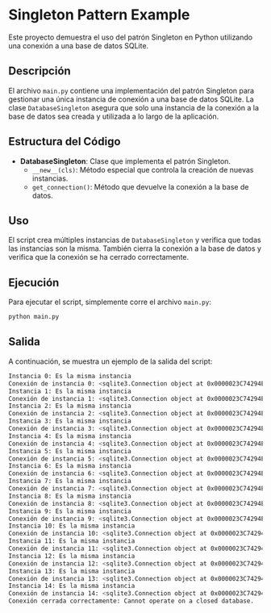 # Singleton Pattern Example

Este proyecto demuestra el uso del patrón Singleton en Python utilizando una conexión a una base de datos SQLite.

## Descripción

El archivo `main.py` contiene una implementación del patrón Singleton para gestionar una única instancia de conexión a una base de datos SQLite. La clase `DatabaseSingleton` asegura que solo una instancia de la conexión a la base de datos sea creada y utilizada a lo largo de la aplicación.

## Estructura del Código

- **DatabaseSingleton**: Clase que implementa el patrón Singleton.
  - `__new__(cls)`: Método especial que controla la creación de nuevas instancias.
  - `get_connection()`: Método que devuelve la conexión a la base de datos.

## Uso

El script crea múltiples instancias de `DatabaseSingleton` y verifica que todas las instancias son la misma. También cierra la conexión a la base de datos y verifica que la conexión se ha cerrado correctamente.

## Ejecución

Para ejecutar el script, simplemente corre el archivo `main.py`:

```bash
python main.py
```

## Salida

A continuación, se muestra un ejemplo de la salida del script:
  
  ```bash
Instancia 0: Es la misma instancia
Conexión de instancia 0: <sqlite3.Connection object at 0x0000023C74294E50>
Instancia 1: Es la misma instancia
Conexión de instancia 1: <sqlite3.Connection object at 0x0000023C74294E50>
Instancia 2: Es la misma instancia
Conexión de instancia 2: <sqlite3.Connection object at 0x0000023C74294E50>
Instancia 3: Es la misma instancia
Conexión de instancia 3: <sqlite3.Connection object at 0x0000023C74294E50>
Instancia 4: Es la misma instancia
Conexión de instancia 4: <sqlite3.Connection object at 0x0000023C74294E50>
Instancia 5: Es la misma instancia
Conexión de instancia 5: <sqlite3.Connection object at 0x0000023C74294E50>
Instancia 6: Es la misma instancia
Conexión de instancia 6: <sqlite3.Connection object at 0x0000023C74294E50>
Instancia 7: Es la misma instancia
Conexión de instancia 7: <sqlite3.Connection object at 0x0000023C74294E50>
Instancia 8: Es la misma instancia
Conexión de instancia 8: <sqlite3.Connection object at 0x0000023C74294E50>
Instancia 9: Es la misma instancia
Conexión de instancia 9: <sqlite3.Connection object at 0x0000023C74294E50>
Instancia 10: Es la misma instancia
Conexión de instancia 10: <sqlite3.Connection object at 0x0000023C74294E50>
Instancia 11: Es la misma instancia
Conexión de instancia 11: <sqlite3.Connection object at 0x0000023C74294E50>
Instancia 12: Es la misma instancia
Conexión de instancia 12: <sqlite3.Connection object at 0x0000023C74294E50>
Instancia 13: Es la misma instancia
Conexión de instancia 13: <sqlite3.Connection object at 0x0000023C74294E50>
Instancia 14: Es la misma instancia
Conexión de instancia 14: <sqlite3.Connection object at 0x0000023C74294E50>
Conexión cerrada correctamente: Cannot operate on a closed database.

```
